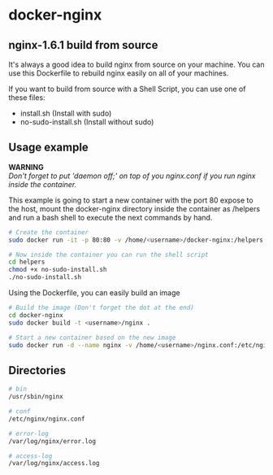# docker-nginx

## nginx-1.6.1 build from source

It's always a good idea to build nginx from source on your machine. You can use this Dockerfile to rebuild nginx easily on all of your machines.

If you want to build from source with a Shell Script, you can use one of these files:  
* install.sh (Install with sudo)  
* no-sudo-install.sh (Install without sudo)

## Usage example

**WARNING**  
*Don't forget to put 'daemon off;' on top of you nginx.conf if you run nginx inside the container.*

This example is going to start a new container with the port 80 expose to the host, mount the docker-nginx directory inside the container as /helpers and run a bash shell to execute the next commands by hand.
```sh
# Create the container
sudo docker run -it -p 80:80 -v /home/<username>/docker-nginx:/helpers debian:7.6 /bin/bash

# Now inside the container you can run the shell script
cd helpers
chmod +x no-sudo-install.sh
./no-sudo-install.sh
```

Using the Dockerfile, you can easily build an image
```sh
# Build the image (Don't forget the dot at the end)
cd docker-nginx
sudo docker build -t <username>/nginx .

# Start a new container based on the new image
sudo docker run -d --name nginx -v /home/<username>/nginx.conf:/etc/nginx/nginx.conf -v /home/<username>/wwwsrc:/wwwsrc -p 80:80 <username>/nginx service nginx start
```

## Directories
```sh
# bin
/usr/sbin/nginx

# conf
/etc/nginx/nginx.conf

# error-log
/var/log/nginx/error.log

# access-log
/var/log/nginx/access.log
```